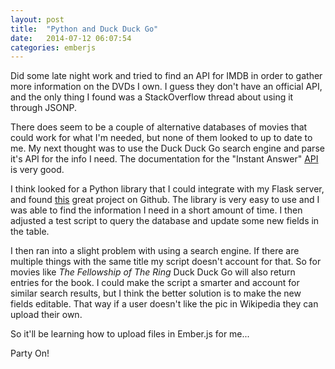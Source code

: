 ```yaml
---
layout: post
title:  "Python and Duck Duck Go"
date:   2014-07-12 06:07:54
categories: emberjs
---
```


<p>Did some late night work and tried to find an API for IMDB in order to gather more information on the DVDs I own.  I guess they don't have an official API, and the only thing I found was a StackOverflow thread about using it through JSONP.</p>

<p>There does seem to be a couple of alternative databases of movies that could work for what I'm needed, but none of them looked to up to date to me.  My next thought was to use the Duck Duck Go search engine and parse it's API for the info I need.  The documentation for the "Instant Answer" <a href="https://duckduckgo.com/api" rel="nofollow">API</a> is very good.</p>

<p>I think looked for a Python library that I could integrate with my Flask server, and found <a href="https://github.com/crazedpsyc/python-duckduckgo" rel="nofollow">this</a> great project on Github.  The library is very easy to use and I was able to find the information I need in a short amount of time.  I then adjusted a test script to query the database and update some new fields in the table.  </p>

<p>I then ran into a slight problem with using a search engine.  If there are multiple things with the same title my script doesn't account for that.  So for movies like <em>The Fellowship of The Ring</em> Duck Duck Go will also return entries for the book.  I could make the script a smarter and account for similar search results, but I think the better solution is to make the new fields editable.  That way if a user doesn't like the pic in Wikipedia they can upload their own.</p>

<p>So it'll be learning how to upload files in Ember.js for me...</p>

<p>Party On!</p>
</span>
